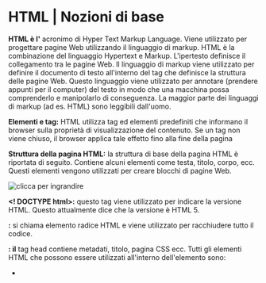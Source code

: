 # HTML | Nozioni di base

**HTML è l'** acronimo di Hyper Text Markup Language. Viene utilizzato per progettare pagine Web utilizzando il linguaggio di markup. HTML è la combinazione  del linguaggio Hypertext e Markup. L'ipertesto definisce il collegamento tra le pagine Web. Il linguaggio di markup viene utilizzato per  definire il documento di testo all'interno del tag che definisce la  struttura delle pagine Web. Questo linguaggio viene utilizzato per  annotare (prendere appunti per il computer) del testo in modo che una  macchina possa comprenderlo e manipolarlo di conseguenza. La maggior  parte dei linguaggi di markup (ad es. HTML) sono leggibili dall'uomo.

**Elementi e tag:** HTML utilizza tag ed elementi predefiniti che informano il browser sulla proprietà di visualizzazione del contenuto. Se un tag non viene chiuso, il browser applica tale effetto fino alla fine della pagina 

**Struttura della pagina HTML:** la struttura di base della pagina HTML è riportata di seguito. Contiene alcuni elementi come testa, titolo, corpo, ecc. Questi elementi vengono utilizzati per creare blocchi di pagine Web.

![clicca per ingrandire](https://media.geeksforgeeks.org/wp-content/uploads/Untitled-drawing-1-6.png)

**<! DOCTYPE html>:** questo tag viene utilizzato per indicare la versione HTML. Questo attualmente dice che la versione è HTML 5.

**<html>:** si chiama elemento radice HTML e viene utilizzato per racchiudere tutto il codice.

**<head>: il** tag head contiene metadati, titolo, pagina CSS ecc. Tutti gli elementi  HTML che possono essere utilizzati all'interno dell'elemento  <head> sono:

- <Style>

- <Title>

- <Base>

- <Noscript>

- <Script>

- <Meta>

**<title>:** possiamo menzionare il titolo di una pagina Web usando il tag **<title>** . Queste sono informazioni di intestazione e quindi menzionate nei tag <head> Il tag inizia con **<title>** e termina con **</title>**

**<body>: il** tag body viene usato per racchiudere tutti i dati che una pagina web ha dai testi ai collegamenti. Tutto il contenuto visualizzato nel browser è contenuto in questo elemento.

**Caratteristiche dell'HTML:**

- È facile da imparare e facile da usare.
- È indipendente dalla piattaforma.
- Immagini, video e audio possono essere aggiunti a una pagina Web.
- L'ipertesto può essere aggiunto al testo.
- È un linguaggio di markup.

**Perché imparare l'HTML?**

- È un linguaggio di markup semplice. La sua implementazione è semplice.
- Viene utilizzato per creare un sito Web.
- Aiuta a sviluppare le basi sulla programmazione web.
- Promuovi la carriera professionale.

**vantaggi:**

- HTML viene utilizzato per creare un sito Web.
- È supportato da tutti i browser.
- Può essere integrato con altre lingue come CSS, JavaScript ecc.

**svantaggi:**

- HTML può creare solo pagine Web statiche, quindi per le pagine Web dinamiche devono essere utilizzate altre lingue.
- È necessario scrivere una grande quantità di codice per creare una semplice pagina Web.
- La funzione di sicurezza non è buona.



### **Intestazioni HTML**

Questi tag ci aiutano a fornire titoli al contenuto di una pagina web. Questi tag sono principalmente scritti all'interno del tag body. HTML ci fornisce sei tag di intestazione da **<h1>** a **<h6>** . Ogni tag mostra l'intestazione con uno stile e una dimensione del carattere diversi.

### **Paragrafo HTML**

Questi tag ci aiutano a scrivere le dichiarazioni di paragrafo in una pagina Web. Iniziano con il tag **<p>** e terminano con **</p>** . Qui il tag **<br>** viene utilizzato per interrompere la linea e funge da ritorno a capo. **<br>** è un tag vuoto. 


### **Linee orizzontali HTML**

Il tag **<hr>** viene utilizzato per suddividere la pagina in varie parti, creando  margini orizzontali con l'aiuto di una linea orizzontale che va dal lato sinistro a quello destro della pagina. Anche questo è un tag vuoto e non accetta alcuna dichiarazione aggiuntiva. 

### **Immagini HTML**

Il tag immagine viene utilizzato per inserire un'immagine nella nostra pagina web. La fonte dell'immagine da inserire viene inserita nel **tag <  img src = " \*source_of_image\* ">** . 

**Che cos'è doctype?** 
 Una dichiarazione di tipo di documento o tipo di documento è  un'istruzione che indica al browser Web il linguaggio di markup in cui è scritta la pagina corrente. Doctype non è un elemento o un tag, ma consente al browser di conoscere la  versione o lo standard di HTML o di qualsiasi altro linguaggio di markup utilizzato nel documento.

**Dichiarazione di un tipo di documento** : una dichiarazione DOCTYPE appare nella parte superiore di una pagina Web prima di tutti gli altri elementi. In base alle specifiche o agli standard HTML, ogni documento HTML richiede una dichiarazione del tipo di documento per garantire che le pagine  vengano visualizzate nel modo in cui devono essere visualizzate.

DOCTYPE per HTML5 non distingue tra maiuscole e minuscole e può essere scritto come mostrato di seguito:

Di seguito è riportato l'elenco di alcune dichiarazioni doctype comuni per la versione differenet di HTML e XHTML:

1. **HTML 5**                                                          

   `<!DOCTYPE html> `

2. **HTML 4.01** Rigido   In HTML 4.01 Definizione del tipo di documento rigoroso (DTD) sono  inclusi tutti quegli elementi e attributi che non compaiono nei  documenti del set di frame o che non sono stati deprecati.                                           

   `<!DOCTYPE HTML PUBLIC "-//W3C//DTD HTML 4.01//EN" ` `  ``"http://www.w3.org/TR/html4/strict.dtd"> `

3. **HTML 4.01** Transizionale   In HTML 4.01 La definizione del tipo di documento transitorio (DTD)  consente alcuni PUBBLICI e attributi obsoleti che sono stati deprecati.                                                       

   `<!DOCTYPE HTML PUBLIC "-//W3C//DTD HTML 4.01 Transitional//EN" ` `  ``"http://www.w3.org/TR/html4/loose.dtd"> `

4. Set di   frame **HTML 4.01** Nella definizione del tipo di documento (DTD) HTML 4.01, è possibile utilizzare i frame.                                                          

   `<!DOCTYPE HTML PUBLIC "-//W3C//DTD HTML 4.01 Frameset//EN" ` `  ``"http://www.w3.org/TR/html4/frameset.dtd"> `

5. **XHTML 1.0** Strict  Nella definizione del tipo di documento XHTML 1.0 Strict (DTD), i tag  obsoleti non sono supportati e il codice deve essere scritto in base  alle specifiche XML.

   `<!DOCTYPE html PUBLIC "-//W3C//DTD XHTML 1.0 Strict//EN" ` `"http://www.w3.org/TR/xhtml1/DTD/xhtml1-strict.dtd"> `

6. **XHTML 1.0 Transitional**  In XHTML 1.0 Transitional type  definition (DTD), sono consentiti elementi obsoleti.

   `<!DOCTYPE html PUBLIC "-//W3C//DTD XHTML 1.0 Transitional//EN" ` `"http://www.w3.org/TR/xhtml1/DTD/xhtml1-transitional.dtd"> `

7. Set di   frame **XHTML 1.0** Nella definizione del tipo di documento XHTML 1.0 Frameset (DTD), è possibile utilizzare i set di frame.      

   `<!DOCTYPE html PUBLIC "-//W3C//DTD XHTML 1.0 Frameset//EN" ` `"http://www.w3.org/TR/xhtml1/DTD/xhtml1-frameset.dtd"> `

8. **XHTML 1.1**   Nella definizione del tipo di documento XHTML 1.1 (DTD), consente l'aggiunta di moduli.

   ​                                  

   `<!DOCTYPE html PUBLIC "-//W3C//DTD XHTML 1.1//EN" ` `"http://www.w3.org/TR/xhtml11/DTD/xhtml11.dtd"> `

## File path

Un percorso di file specifica la posizione di un file all'interno di una struttura di cartelle Web. È come un indirizzo di un file che aiuta il browser Web ad accedere ai file. I percorsi dei file vengono utilizzati per collegare risorse esterne come immagini, video, fogli di stile, JavaScript, visualizzazione di altre  pagine Web ecc.

I percorsi dei file sono di due tipi:

- Percorsi di file assoluti
- Percorsi di file relativi

**Percorsi file assoluti:** descrive l'indirizzo completo (URL) per accedere a un file Internet.

> <img src = "https://media.geeksforgeeks.org/wp-content/geek.png" alt = "La mia immagine">

**Percorso file relativo:** descrive il percorso del file relativo alla posizione del file della pagina Web corrente. 

 <img src="images/geeks.jpg" alt="My Image" style="width:400px"> 

 <img src="../images/geeks.jpg" alt="My Image" style="width:400px"> 

<img src="/images/picture.jpg" alt="My Image" style="width:400px"> 

## Url encoding

lista codifica caratteri speciali per url [qui](https://www.geeksforgeeks.org/html-url-encoding/?ref=lbp)

# Entities

HTML fornisce alcuni metodi per visualizzare i caratteri riservati. I caratteri riservati sono quei caratteri che sono riservati per HTML o quelli che non sono presenti nella tastiera di base. 

**Ad esempio:** "<" è già riservato in linguaggio HTML. A volte questo personaggio deve essere visualizzato sulla pagina Web che crea ambiguità nel codice. Insieme a questi sono i caratteri che normalmente non sono presenti nella tastiera di base (£, ¥, €, ©) ecc. 
 HTML fornisce un nome di entità e un numero di entità per utilizzare questi simboli. Il numero di entità è facile da imparare. Alcuni simboli utili con il nome dell'entità e i numeri dell'entità sono i seguenti.

link alla tabella con i vari caratteri e il rispettivo codice [qui](https://www.geeksforgeeks.org/html-entities/?ref=lbp)

